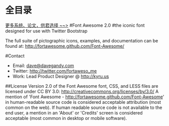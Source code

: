# 全目录

[更多系统、论文，供君选择 ~~>](https://www.yuque.com/wisebit/blog)
#Font Awesome 2.0
#the iconic font designed for use with Twitter Bootstrap

The full suite of pictographic icons, examples, and documentation can be found at:
http://fortawesome.github.com/Font-Awesome/

#Contact
- Email: dave@davegandy.com
- Twitter: http://twitter.com/fortaweso_me
- Work: Lead Product Designer @ http://kyru.us

##License
Version 2.0 of the Font Awesome font, CSS, and LESS files are licensed under CC BY 3.0:
http://creativecommons.org/licenses/by/3.0/
A mention of 'Font Awesome - http://fortawesome.github.com/Font-Awesome'
in human-readable source code is considered acceptable attribution (most common on the
web). If human readable source code is not available to the end user, a mention in an 'About' 
or 'Credits' screen is considered acceptable (most common in desktop or mobile software).
